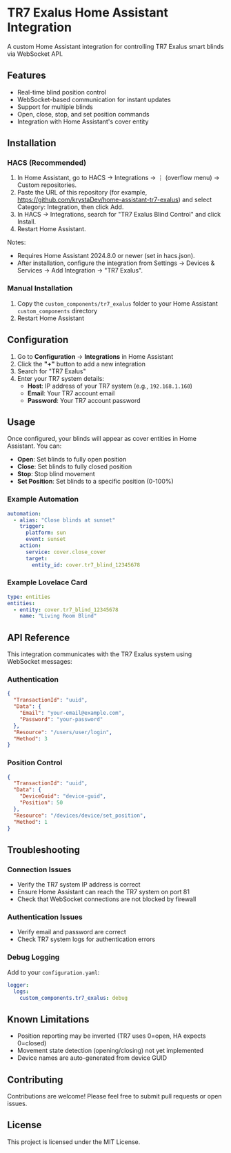 # TR7 Exalus Home Assistant Integration

A custom Home Assistant integration for controlling TR7 Exalus smart blinds via WebSocket API.

## Features

- Real-time blind position control
- WebSocket-based communication for instant updates
- Support for multiple blinds
- Open, close, stop, and set position commands
- Integration with Home Assistant's cover entity

## Installation

### HACS (Recommended)

1. In Home Assistant, go to HACS → Integrations → ⋮ (overflow menu) → Custom repositories.
2. Paste the URL of this repository (for example, https://github.com/krystaDev/home-assistant-tr7-exalus) and select Category: Integration, then click Add.
3. In HACS → Integrations, search for "TR7 Exalus Blind Control" and click Install.
4. Restart Home Assistant.

Notes:
- Requires Home Assistant 2024.8.0 or newer (set in hacs.json).
- After installation, configure the integration from Settings → Devices & Services → Add Integration → "TR7 Exalus".

### Manual Installation

1. Copy the `custom_components/tr7_exalus` folder to your Home Assistant `custom_components` directory
2. Restart Home Assistant

## Configuration

1. Go to **Configuration** → **Integrations** in Home Assistant
2. Click the **"+"** button to add a new integration
3. Search for "TR7 Exalus"
4. Enter your TR7 system details:
   - **Host**: IP address of your TR7 system (e.g., `192.168.1.160`)
   - **Email**: Your TR7 account email
   - **Password**: Your TR7 account password

## Usage

Once configured, your blinds will appear as cover entities in Home Assistant. You can:

- **Open**: Set blinds to fully open position
- **Close**: Set blinds to fully closed position
- **Stop**: Stop blind movement
- **Set Position**: Set blinds to a specific position (0-100%)

### Example Automation

```yaml
automation:
  - alias: "Close blinds at sunset"
    trigger:
      platform: sun
      event: sunset
    action:
      service: cover.close_cover
      target:
        entity_id: cover.tr7_blind_12345678
```

### Example Lovelace Card

```yaml
type: entities
entities:
  - entity: cover.tr7_blind_12345678
    name: "Living Room Blind"
```

## API Reference

This integration communicates with the TR7 Exalus system using WebSocket messages:

### Authentication
```json
{
  "TransactionId": "uuid",
  "Data": {
    "Email": "your-email@example.com",
    "Password": "your-password"
  },
  "Resource": "/users/user/login",
  "Method": 3
}
```

### Position Control
```json
{
  "TransactionId": "uuid",
  "Data": {
    "DeviceGuid": "device-guid",
    "Position": 50
  },
  "Resource": "/devices/device/set_position",
  "Method": 1
}
```

## Troubleshooting

### Connection Issues
- Verify the TR7 system IP address is correct
- Ensure Home Assistant can reach the TR7 system on port 81
- Check that WebSocket connections are not blocked by firewall

### Authentication Issues
- Verify email and password are correct
- Check TR7 system logs for authentication errors

### Debug Logging
Add to your `configuration.yaml`:

```yaml
logger:
  logs:
    custom_components.tr7_exalus: debug
```

## Known Limitations

- Position reporting may be inverted (TR7 uses 0=open, HA expects 0=closed)
- Movement state detection (opening/closing) not yet implemented
- Device names are auto-generated from device GUID

## Contributing

Contributions are welcome! Please feel free to submit pull requests or open issues.

## License

This project is licensed under the MIT License.
